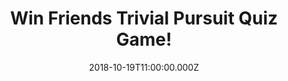---
campaign-uuid: "c-616d9fec-2bc0-4f02-8b15-628c82902d73"
type: "Preview"
category: "Entertainment"
date: "2018-10-19T11:00:00.000Z"
end-date: "2018-11-19T23:59:00.000Z"
disable-form: false
is_promoted: false
has_entry_page: true
title: "Win Friends Trivial Pursuit Quiz Game!"
competition-description: "<p>If you are a true Friends fan, you need to test your\
  \ knowledge with the Friends Trivial Pursuit game! We are giving away one of the\
  \ most fun and hilarious boarding games: The Friends Trivial Pursuit Quiz Game!</p>\r\
  \n<p>Do you know everything about this epic tv show? Click below for a chance to\
  \ win!</p>"
hero-header: "Win Friends Trivial Pursuit Quiz Game!"
terms-confirmation: "N/A"
banner-img: "https://assets.expresslyapp.com/asset-f7bd04bc-c8b2-40f2-97a8-bb96e80bc186.jpg"
logo-left-href: "http://club.expressly.io"
logo-left-image: "https://assets.expresslyapp.com/asset-b0058f33-94ef-4d11-a6a4-fafdec236e5d.jpg"
logo-left-title: "Expressly Club"
bg-image-hero: "https://assets.expresslyapp.com/asset-a854db8b-f94e-4245-85e7-306cd1e5ea63.jpg"
bg-image-first: "https://assets.expresslyapp.com/asset-36f2a8d8-eae0-4420-9d08-72b66aa348d8.jpg"
section1-content: "<p>This edition contains 600 questions based on all your favourite\
  \ moments from Ross and Rachel’s Vegas wedding, to the classic Holiday Armadillo.\
  \ Test your trivia from Season 1 right through to Season 10 and prepare to be totally\
  \ bamboozled. The game is handy for any Friends fan on the go, requiring no board\
  \ and an easy to carry around in its bitesize wedge case.</p>\r\n<p>Fascinating,\
  \ puzzling and captivating questions that will test your knowledge and memory! Think\
  \ no more an enter the form below for a chance to win this fun game now!</p>\r\n\
  <p>Good luck!</p>"
entry-title: "Win Friends Trivial Pursuit Quiz Game!"
entry-content: "Enter the draw to win Friends Trivial Pursuit Quiz Game by completing\
  \ the form below before 23:59 on 19th of November 2018."
has-winner: false
prize-description: "Friends Trivial Pursuit Quiz Game"
special-conditions: "Multiple entries are allowed up to one every day.\r\nThis competition\
  \ is also available on: https://aaa.nme.com/competitions/friends-trivial-pursuit-quiz-game"
---